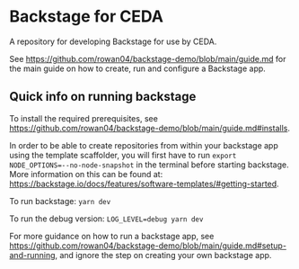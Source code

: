# Backstage for CEDA

A repository for developing Backstage for use by CEDA.

See https://github.com/rowan04/backstage-demo/blob/main/guide.md for the main guide on how to create, run and configure a Backstage app.

## Quick info on running backstage

To install the required prerequisites, see https://github.com/rowan04/backstage-demo/blob/main/guide.md#installs.

In order to be able to create repositories from within your backstage app using the template scaffolder, you will first have to run `export NODE_OPTIONS=--no-node-snapshot` in the terminal before starting backstage.
More information on this can be found at: https://backstage.io/docs/features/software-templates/#getting-started.

To run backstage: `yarn dev`

To run the debug version: `LOG_LEVEL=debug yarn dev`

For more guidance on how to run a backstage app, see https://github.com/rowan04/backstage-demo/blob/main/guide.md#setup-and-running,
and ignore the step on creating your own backstage app.
